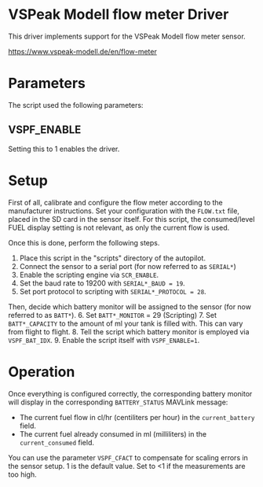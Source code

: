 # VSPeak Modell flow meter Driver

This driver implements support for the VSPeak Modell flow meter sensor.

https://www.vspeak-modell.de/en/flow-meter

# Parameters

The script used the following parameters:

## VSPF_ENABLE

Setting this to 1 enables the driver.

# Setup

First of all, calibrate and configure the flow meter according to the
manufacturer instructions. Set your configuration with the `FLOW.txt` file,
placed in the SD card in the sensor itself.
For this script, the consumed/level FUEL display setting is not relevant,
as only the current flow is used.

Once this is done, perform the following steps.

1. Place this script in the "scripts" directory of the autopilot.
2. Connect the sensor to a serial port (for now referred to as `SERIAL*`)
3. Enable the scripting engine via `SCR_ENABLE`.
4. Set the baud rate to 19200 with `SERIAL*_BAUD = 19`.
5. Set port protocol to scripting with `SERIAL*_PROTOCOL = 28`.

Then, decide which battery monitor will be assigned to the sensor (for now
referred to as `BATT*`).
6. Set `BATT*_MONITOR` = 29 (Scripting)
7. Set `BATT*_CAPACITY` to the amount of ml your tank is filled with. This can 
vary from flight to flight.
8. Tell the script which battery monitor is employed via `VSPF_BAT_IDX`.
9. Enable the script itself with `VSPF_ENABLE=1`.

# Operation

Once everything is configured correctly, the corresponding battery monitor
will display in the corresponding `BATTERY_STATUS` MAVLink message:
 - The current fuel flow in cl/hr (centiliters per hour) in the `current_battery` field.
 - The current fuel already consumed in ml (milliliters) in the `current_consumed` field.

You can use the parameter `VSPF_CFACT` to compensate for scaling errors in the
sensor setup. 1 is the default value. Set to <1 if the measurements are too high.
